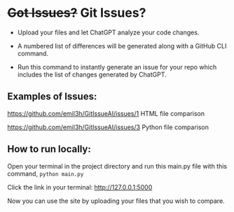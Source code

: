 # ~~Got Issues?~~ Git Issues?

- Upload your files and let ChatGPT analyze your code changes. 

- A numbered list of differences will be generated along with a GitHub CLI command.

- Run this command to instantly generate an issue for your repo which includes the list of changes generated by ChatGPT.


## Examples of Issues: 
https://github.com/emil3h/GitIssueAI/issues/1  HTML file comparison 

https://github.com/emil3h/GitIssueAI/issues/3  Python file comparison 


## How to run locally: 
Open your terminal in the project directory and run this main.py file with this command,  ```python main.py```

Click the link in your terminal: http://127.0.0.1:5000

Now you can use the site by uploading your files that you wish to compare.
